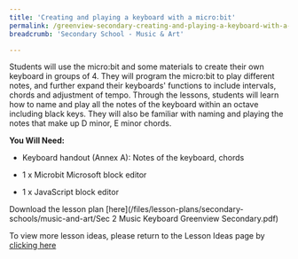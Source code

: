 ```yaml
---
title: 'Creating and playing a keyboard with a micro:bit'
permalink: /greenview-secondary-creating-and-playing-a-keyboard-with-a-microbit/
breadcrumb: 'Secondary School - Music & Art'

---
```



Students will use the micro:bit and some materials to create their own keyboard in groups of 4. They will program the micro:bit to play different notes, and further expand their keyboards' functions to include intervals, chords and adjustment of tempo. Through the lessons, students will learn how to name and play all the notes of the keyboard within an octave including black keys. They will also be familiar with naming and playing the notes that make up D minor, E minor chords. 

**You Will Need:**

* Keyboard handout (Annex A): Notes of the keyboard, chords 

* 1 x Microbit Microsoft block editor

* 1 x JavaScript block editor


Download the lesson plan [here](/files/lesson-plans/secondary-schools/music-and-art/Sec 2 Music  Keyboard Greenview Secondary.pdf)

To view more lesson ideas, please return to the Lesson Ideas page by [clicking here](/in-schools/digital-maker/lesson-ideas-secondary/)

